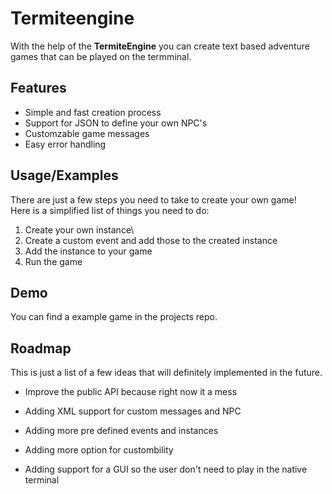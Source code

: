 # Termiteengine

With the help of the **TermiteEngine** you can create text based adventure games that can be played on the termminal.

## Features

- Simple and fast creation process
- Support for JSON to define your own NPC's
- Customzable game messages
- Easy error handling

## Usage/Examples

There are just a few steps you need to take to create your own game! \
Here is a simplified list of things you need to do:

1. Create your own instance\
2. Create a custom event and add those to the created instance
3. Add the instance to your game
4. Run the game

## Demo

You can find a example game in the projects repo.

## Roadmap

This is just a list of a few ideas that will definitely implemented in the future. 

- Improve the public API because right now it a mess

- Adding XML support for custom messages and NPC
- Adding more pre defined events and instances
- Adding more option for custombility
- Adding support for a GUI so the user don't need to play in the native terminal
